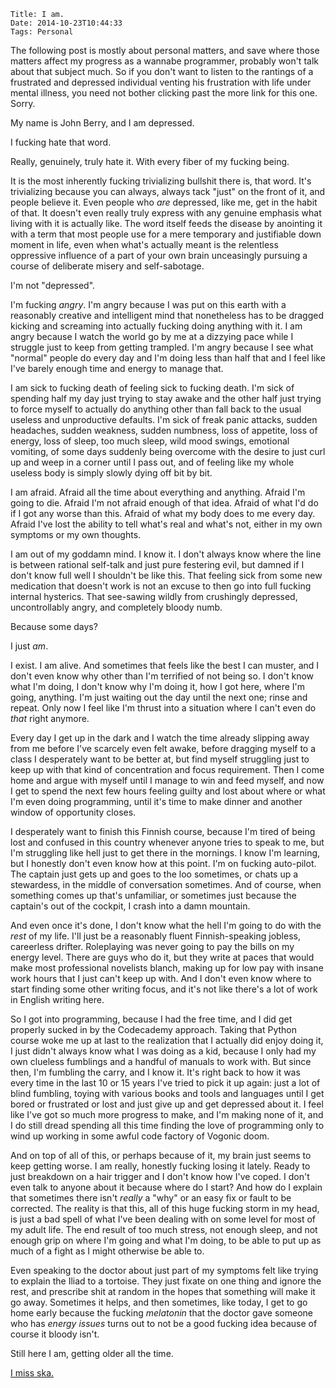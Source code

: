     Title: I am.
    Date: 2014-10-23T10:44:33
    Tags: Personal

The following post is mostly about personal matters, and save where those matters affect my progress as a wannabe programmer, probably won't talk about that subject much. So if you don't want to listen to the rantings of a frustrated and depressed individual venting his frustration with life under mental illness, you need not bother clicking past the more link for this one. Sorry.

<!-- more -->

My name is John Berry, and I am depressed.

I fucking hate that word.

Really, genuinely, truly hate it. With every fiber of my fucking being.

It is the most inherently fucking trivializing bullshit there is, that word. It's trivializing because you can always, always tack "just" on the front of it, and people believe it. Even people who *are* depressed, like me, get in the habit of that. It doesn't even really truly express with any genuine emphasis what living with it is actually like. The word itself feeds the disease by anointing it with a term that most people use for a mere temporary and justifiable down moment in life, even when what's actually meant is the relentless oppressive influence of a part of your own brain unceasingly pursuing a course of deliberate misery and self-sabotage.

I'm not "depressed".

I'm fucking *angry*. I'm angry because I was put on this earth with a reasonably creative and intelligent mind that nonetheless has to be dragged kicking and screaming into actually fucking doing anything with it. I am angry because I watch the world go by me at a dizzying pace while I struggle just to keep from getting trampled. I'm angry because I see what "normal" people do every day and I'm doing less than half that and I feel like I've barely enough time and energy to manage that.

I am sick to fucking death of feeling sick to fucking death. I'm sick of spending half my day just trying to stay awake and the other half just trying to force myself to actually do anything other than fall back to the usual useless and unproductive defaults. I'm sick of freak panic attacks, sudden headaches, sudden weakness, sudden numbness, loss of appetite, loss of energy, loss of sleep, too much sleep, wild mood swings, emotional vomiting, of some days suddenly being overcome with the desire to just curl up and weep in a corner until I pass out, and of feeling like my whole useless body is simply slowly dying off bit by bit.

I am afraid. Afraid all the time about everything and anything. Afraid I'm going to die. Afraid I'm not afraid enough of that idea. Afraid of what I'd do if I got any worse than this. Afraid of what my body does to me every day. Afraid I've lost the ability to tell what's real and what's not, either in my own symptoms or my own thoughts.

I am out of my goddamn mind. I know it. I don't always know where the line is between rational self-talk and just pure festering evil, but damned if I don't know full well I shouldn't be like this. That feeling sick from some new medication that doesn't work is not an excuse to then go into full fucking internal hysterics. That see-sawing wildly from crushingly depressed, uncontrollably angry, and completely bloody numb.

Because some days?

I just *am*.

I exist. I am alive. And sometimes that feels like the best I can muster, and I don't even know why other than I'm terrified of not being so. I don't know what I'm doing, I don't know why I'm doing it, how I got here, where I'm going, anything. I'm just waiting out the day until the next one; rinse and repeat. Only now I feel like I'm thrust into a situation where I can't even do *that* right anymore.

Every day I get up in the dark and I watch the time already slipping away from me before I've scarcely even felt awake, before dragging myself to a class I desperately want to be better at, but find myself struggling just to keep up with that kind of concentration and focus requirement. Then I come home and argue with myself until I manage to win and feed myself, and now I get to spend the next few hours feeling guilty and lost about where or what I'm even doing programming, until it's time to make dinner and another window of opportunity closes.

I desperately want to finish this Finnish course, because I'm tired of being lost and confused in this country whenever anyone tries to speak to me, but I'm struggling like hell just to get there in the mornings. I know I'm learning, but I honestly don't even know how at this point. I'm on fucking auto-pilot. The captain just gets up and goes to the loo sometimes, or chats up a stewardess, in the middle of conversation sometimes. And of course, when something comes up that's unfamiliar, or sometimes just because the captain's out of the cockpit, I crash into a damn mountain.

And even once it's done, I don't know what the hell I'm going to do with the *rest* of my life. I'll just be a reasonably fluent Finnish-speaking jobless, careerless drifter. Roleplaying was never going to pay the bills on my energy level. There are guys who do it, but they write at paces that would make most professional novelists blanch, making up for low pay with insane work hours that I just can't keep up with. And I don't even know where to start finding some other writing focus, and it's not like there's a lot of work in English writing here.

So I got into programming, because I had the free time, and I did get properly sucked in by the Codecademy approach. Taking that Python course woke me up at last to the realization that I actually did enjoy doing it, I just didn't always know what I was doing as a kid, because I only had my own clueless fumblings and a handful of manuals to work with. But since then, I'm fumbling the carry, and I know it. It's right back to how it was every time in the last 10 or 15 years I've tried to pick it up again: just a lot of blind fumbling, toying with various books and tools and languages until I get bored or frustrated or lost and just give up and get depressed about it. I feel like I've got so much more progress to make, and I'm making none of it, and I do still dread spending all this time finding the love of programming only to wind up working in some awful code factory of Vogonic doom.

And on top of all of this, or perhaps because of it, my brain just seems to keep getting worse. I am really, honestly fucking losing it lately. Ready to just breakdown on a hair trigger and I don't know how I've coped. I don't even talk to anyone about it because where do I start? And how do I explain that sometimes there isn't *really* a "why" or an easy fix or fault to be corrected. The reality is that this, all of this huge fucking storm in my head, is just a bad spell of what I've been dealing with on some level for most of my adult life. The end result of too much stress, not enough sleep, and not enough grip on where I'm going and what I'm doing, to be able to put up as much of a fight as I might otherwise be able to.

Even speaking to the doctor about just part of my symptoms felt like trying to explain the Iliad to a tortoise. They just fixate on one thing and ignore the rest, and prescribe shit at random in the hopes that something will make it go away. Sometimes it helps, and then sometimes, like today, I get to go home early because the fucking *melatonin* that the doctor gave someone who has *energy issues* turns out to not be a good fucking idea because of course it bloody isn't.

Still here I am, getting older all the time.

[I miss ska.](https://www.youtube.com/watch?v=5boNqPH9vv8)
